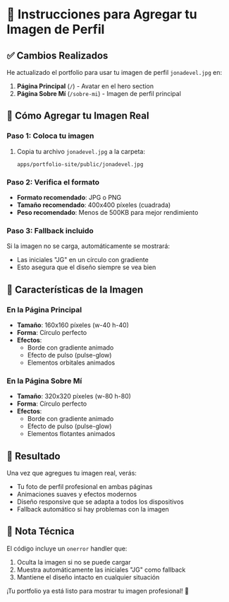 # 📸 Instrucciones para Agregar tu Imagen de Perfil

## ✅ Cambios Realizados

He actualizado el portfolio para usar tu imagen de perfil `jonadevel.jpg` en:

1. **Página Principal** (`/`) - Avatar en el hero section
2. **Página Sobre Mí** (`/sobre-mi`) - Imagen de perfil principal

## 🔧 Cómo Agregar tu Imagen Real

### Paso 1: Coloca tu imagen
1. Copia tu archivo `jonadevel.jpg` a la carpeta:
   ```
   apps/portfolio-site/public/jonadevel.jpg
   ```

### Paso 2: Verifica el formato
- **Formato recomendado**: JPG o PNG
- **Tamaño recomendado**: 400x400 píxeles (cuadrada)
- **Peso recomendado**: Menos de 500KB para mejor rendimiento

### Paso 3: Fallback incluido
Si la imagen no se carga, automáticamente se mostrará:
- Las iniciales "JG" en un círculo con gradiente
- Esto asegura que el diseño siempre se vea bien

## 🎨 Características de la Imagen

### En la Página Principal
- **Tamaño**: 160x160 píxeles (w-40 h-40)
- **Forma**: Círculo perfecto
- **Efectos**: 
  - Borde con gradiente animado
  - Efecto de pulso (pulse-glow)
  - Elementos orbitales animados

### En la Página Sobre Mí
- **Tamaño**: 320x320 píxeles (w-80 h-80)
- **Forma**: Círculo perfecto
- **Efectos**:
  - Borde con gradiente animado
  - Efecto de pulso (pulse-glow)
  - Elementos flotantes animados

## 🚀 Resultado

Una vez que agregues tu imagen real, verás:
- Tu foto de perfil profesional en ambas páginas
- Animaciones suaves y efectos modernos
- Diseño responsive que se adapta a todos los dispositivos
- Fallback automático si hay problemas con la imagen

## 📝 Nota Técnica

El código incluye un `onerror` handler que:
1. Oculta la imagen si no se puede cargar
2. Muestra automáticamente las iniciales "JG" como fallback
3. Mantiene el diseño intacto en cualquier situación

¡Tu portfolio ya está listo para mostrar tu imagen profesional! 🎉





